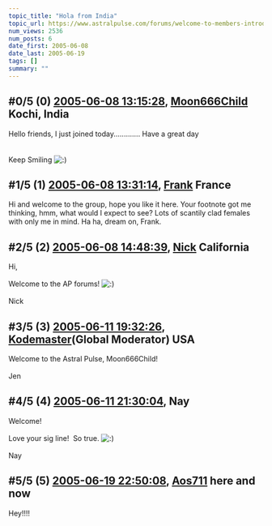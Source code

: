 ```yaml
---
topic_title: "Hola from India"
topic_url: https://www.astralpulse.com/forums/welcome-to-members-introductions!/hola-from-india
num_views: 2536
num_posts: 6
date_first: 2005-06-08
date_last: 2005-06-19
tags: []
summary: ""
---
```


## \#0/5 (0) [2005-06-08 13:15:28](https://www.astralpulse.com/forums/index.php?msg=165874), [Moon666Child](https://www.astralpulse.com/forums/profile/?u=9207) Kochi, India ##
<section>
Hello friends, I just joined today............. Have a great day
<br>
<br>
<br>
Keep Smiling
<img alt=":)" class="smiley" src="https://www.astralpulse.com/forums/Smileys/fugue/smiley.png" title="Smiley"/>
</section>

## \#1/5 (1) [2005-06-08 13:31:14](https://www.astralpulse.com/forums/index.php?msg=165876), [Frank](https://www.astralpulse.com/forums/profile/?u=359) France ##
<section>
Hi and welcome to the group, hope you like it here. Your footnote got me thinking, hmm, what would I expect to see? Lots of scantily clad females with only me in mind. Ha ha, dream on, Frank.
</section>

## \#2/5 (2) [2005-06-08 14:48:39](https://www.astralpulse.com/forums/index.php?msg=165884), [Nick](https://www.astralpulse.com/forums/profile/?u=2080) California ##
<section>
Hi,
<br>
<br>
Welcome to the AP forums!
<img alt=":)" class="smiley" src="https://www.astralpulse.com/forums/Smileys/fugue/smiley.png" title="Smiley"/>
<br>
<br>
Nick
</section>

## \#3/5 (3) [2005-06-11 19:32:26](https://www.astralpulse.com/forums/index.php?msg=166238), [Kodemaster](https://www.astralpulse.com/forums/profile/?u=426)(Global Moderator) USA ##
<section>
Welcome to the Astral Pulse, Moon666Child!
<br>
<br>
Jen
</section>

## \#4/5 (4) [2005-06-11 21:30:04](https://www.astralpulse.com/forums/index.php?msg=166251), Nay  ##
<section>
Welcome!
<br>
<br>
Love your sig line!  So true.
<img alt=":)" class="smiley" src="https://www.astralpulse.com/forums/Smileys/fugue/smiley.png" title="Smiley"/>
<br>
<br>
Nay
</section>

## \#5/5 (5) [2005-06-19 22:50:08](https://www.astralpulse.com/forums/index.php?msg=167279), [Aos711](https://www.astralpulse.com/forums/profile/?u=8194) here and now ##
<section>
Hey!!!!
</section>